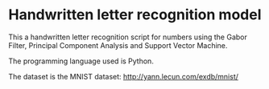 # Handwritten letter recognition model

This a handwritten letter recognition script for numbers using the Gabor Filter, Principal Component Analysis and Support Vector Machine.

The programming language used is Python.

The dataset is the MNIST dataset: http://yann.lecun.com/exdb/mnist/
